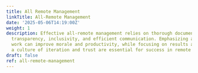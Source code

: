 ```yaml
---
title: All Remote Management
linkTitle: All-Remote Management
date: '2025-05-06T14:19:00Z'
weight: 1
description: Effective all-remote management relies on thorough documentation to ensure
  transparency, inclusivity, and efficient communication. Emphasizing asynchronous
  work can improve morale and productivity, while focusing on results and fostering
  a culture of iteration and trust are essential for success in remote environments.
draft: false
ref: all-remote-management
---
```


